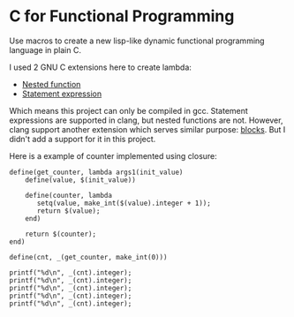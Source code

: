 # C for Functional Programming

Use macros to create a new lisp-like dynamic functional programming language in plain C.

I used 2 GNU C extensions here to create lambda:

- [Nested function](https://gcc.gnu.org/onlinedocs/gcc/Nested-Functions.html)
- [Statement expression](https://gcc.gnu.org/onlinedocs/gcc/Statement-Exprs.html)

Which means this project can only be compiled in gcc. Statement expressions are supported in clang, but nested functions are not. However, clang support another extension which serves similar purpose: [blocks](https://en.wikipedia.org/wiki/Blocks_(C_language_extension)). But I didn't add a support for it in this project.

Here is a example of counter implemented using closure:

    define(get_counter, lambda args1(init_value)
        define(value, $(init_value))

        define(counter, lambda
           setq(value, make_int($(value).integer + 1));
           return $(value);
        end)

        return $(counter);
    end)

    define(cnt, _(get_counter, make_int(0)))

    printf("%d\n", _(cnt).integer);
    printf("%d\n", _(cnt).integer);
    printf("%d\n", _(cnt).integer);
    printf("%d\n", _(cnt).integer);
    printf("%d\n", _(cnt).integer);



